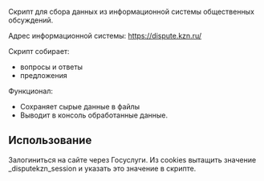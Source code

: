 Скрипт для сбора данных из информационной системы общественных обсуждений.

Адрес информационной системы: https://dispute.kzn.ru/

Скрипт собирает:

* вопросы и ответы
* предложения

Функционал:

* Сохраняет сырые данные в файлы
* Выводит в консоль обработанные данные.

## Использование

Залогиниться на сайте через Госуслуги. Из cookies вытащить значение _disputekzn_session и указать это значение в скрипте.

